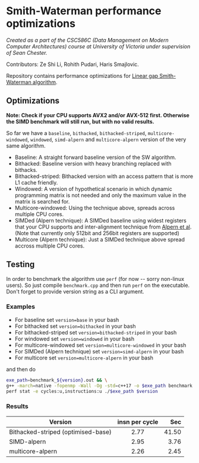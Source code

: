 # Smith-Waterman performance optimizations
_Created as a part of the CSC586C (Data Management on Modern Computer Architectures) course at University of Victoria under supervision of Sean Chester._

Contributors: Ze Shi Li, Rohith Pudari, Haris Smajlovic.

Repository contains performance optimizations for [Linear gap Smith-Waterman algorithm](https://en.wikipedia.org/wiki/Smith%E2%80%93Waterman_algorithm#Linear).

## Optimizations

**Note: Check if your CPU supports AVX2 and/or AVX-512 first. Otherwise the SIMD benchmark will still run, but with no valid results.**

So far we have a `baseline`, `bithacked`, `bithacked-striped`, `multicore-windowed`, `windowed`, `simd-alpern` and `multicore-alpern` version of the very same algorithm.
- Baseline: A straight forward baseline version of the SW algorithm.
- Bithacked: Baseline version with heavy branching replaced with bithacks.
- Bithacked-striped: Bithacked version with an access pattern that is more L1 cache friendly.
- Windowed: A version of hypothetical scenario in which dynamic programming matrix is not needed and only the maximum value in the matrix is searched for.
- Multicore-windowed: Using the technique above, spreads across multiple CPU cores.
- SIMDed (Alpern technique): A SIMDed baseline using widest registers that your CPU supports and inter-alignment technique from [Alpern et al](https://dl.acm.org/doi/10.1145/224170.224222). (Note that currently only 512bit and 256bit registers are supported) 
- Multicore (Alpern technique): Just a SIMDed technique above spread accross multiple CPU cores.

## Testing
In order to benchmark the algorithm use `perf` (for now -- sorry non-linux users). So just compile `benchmark.cpp` and then run `perf` on the executable. Don't forget to provide version string as a CLI argument.

### Examples
- For baseline set `version=base` in your bash
- For bithacked set `version=bithacked` in your bash
- For bithacked-striped set `version=bithacked-striped` in your bash
- For windowed set `version=windowed` in your bash
- For multicore-windowed set `version=multicore-windowed` in your bash
- For SIMDed (Alpern technique) set `version=simd-alpern` in your bash
- For multicore set `version=multicore-alpern` in your bash

and then do
```bash
exe_path=benchmark_${version}.out && \
g++ -march=native -fopenmp -Wall -Og -std=c++17 -o $exe_path benchmark.cpp && \
perf stat -e cycles:u,instructions:u ./$exe_path $version
```

### Results

| Version        | insn per cycle  | Sec  |
| ------------- |:-------------:| -----:|
| Bithacked-striped (optimised-base) | 2.77 | 41.50 |
| SIMD-alpern | 2.95      |   3.76 |
| multicore-alpern | 2.26  | 2.45 |

